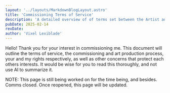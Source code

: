```yaml
---
layout: '../layouts/MarkdownBlogLayout.astro'
title: 'Commissioning Terms of Service'
description: 'A detailed overview of of terms set between the Artist and the Commissioner.'
pubDate: 2025-02-14
revDate:
author: 'Vixel Lexiblade'
---
```

Hello! Thank you for your interest in commissioning me. This document will outline the terms of service, the commissioning and art production process, your and my rights respectively, as well as other concerns that protect each others interests. It would be wise for you to read this thoroughly, and not use AI to summarize it.

NOTE: This page is still being worked on for the time being, and besides. Comms closed. Once reopened, this page will be updated.